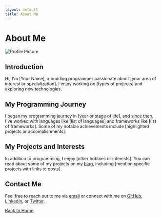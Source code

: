 ```yaml
---
layout: default
title: About Me
---
```


# About Me

![Profile Picture](/path/to/your/profile-picture.jpg)

## Introduction

Hi, I'm [Your Name], a budding programmer passionate about [your area of interest or specialization]. I enjoy working on [types of projects] and exploring new technologies.

## My Programming Journey

I began my programming journey in [year or stage of life], and since then, I've worked with languages like [list of languages] and frameworks like [list of frameworks]. Some of my notable achievements include [highlighted projects or accomplishments].

## My Projects and Interests

In addition to programming, I enjoy [other hobbies or interests]. You can read about some of my projects on my [blog](/), including [mention specific projects with links to posts].

## Contact Me

Feel free to reach out to me via [email](mailto:your-email@example.com) or connect with me on [GitHub](https://github.com/your-username), [LinkedIn](https://www.linkedin.com/in/your-profile), or [Twitter](https://twitter.com/your-username).

[Back to Home](/)
